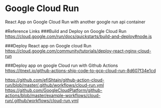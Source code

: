 # Google Cloud Run
React App on Google Cloud Run with another google run api container


#Reference Links
###Build and Deploy on Google Cloud Run
https://cloud.google.com/run/docs/quickstarts/build-and-deploy#node.js

###Deploy React app on Google cloud Run
https://cloud.google.com/community/tutorials/deploy-react-nginx-cloud-run

###Deploy app on google Cloud run with Github Actions
https://itnext.io/github-actions-ship-code-to-gcp-cloud-run-8d607f34e1cd


https://github.com/efiShtain/github-action-cloud-run/blob/master/.github/workflows/cloud-run.yml
https://github.com/GoogleCloudPlatform/github-actions/blob/master/example-workflows/cloud-run/.github/workflows/cloud-run.yml
